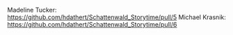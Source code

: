 Madeline Tucker: https://github.com/hdathert/Schattenwald_Storytime/pull/5
Michael Krasnik: https://github.com/hdathert/Schattenwald_Storytime/pull/6
